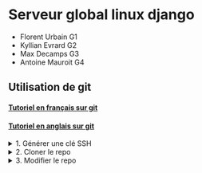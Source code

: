 # Serveur global linux django
- Florent Urbain G1
- Kyllian Evrard G2
- Max Decamps G3    
- Antoine Mauroit G4

## Utilisation de git
#### [Tutoriel en français sur git](https://www.atlassian.com/fr/git/tutorials)
#### [Tutoriel en anglais sur git](https://github.com/git-guides/)

<details>
<summary>1. Générer une clé SSH</summary>

- Utilisez la commande : `ssh-key` pour générer une clé SSH
- Copiez la clé qui se trouve dans le dossier `.ssh` dans le fichier `id_rsa.pub`
- [Ajoutez la clé à votre profil Github](https://github.com/settings/keys)
</details>

<details>
<summary>2. Cloner le repo </summary>
    
- Utilisez la commande : `git clone git@github.com:trifoil/SchoolWork.git` , cela va créer le dossier "SchoolWork" dans le répertoire où la commande est exécutée
</details>

<details>
<summary> 3. Modifier le repo </summary>

- Utilisez la commande [`git pull`](https://www.atlassian.com/fr/git/tutorials/syncing/git-pull) pour mettre à jour le repo
- Utilisez les commandes [`git add`](https://www.atlassian.com/fr/git/tutorials/saving-changes/git-add) et [`git commit`](https://www.atlassian.com/fr/git/tutorials/saving-changes/git-commit) pour enregistrer localement vos modifications 
- Puis utilisez la commande [`git push`](https://www.atlassian.com/fr/git/tutorials/syncing/git-push) pour envoyer vos modifications sur le repo
</details>

